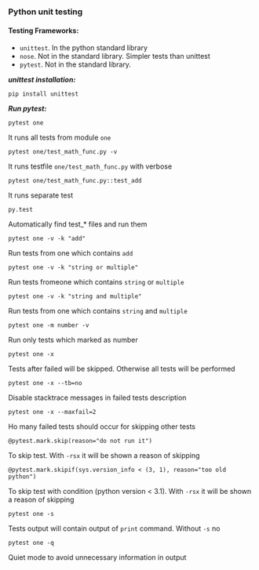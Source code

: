 ### Python unit testing

#### Testing Frameworks:
- `unittest`. In the python standard library
- `nose`. Not in the  standard library. Simpler tests than unittest
- `pytest`. Not in the  standard library.

***unittest installation:***
```
pip install unittest
```

***Run pytest:***
```
pytest one
```
It runs all tests from module `one`
```
pytest one/test_math_func.py -v
```
It runs testfile `one/test_math_func.py` with verbose
```
pytest one/test_math_func.py::test_add
```
It runs separate test
```
py.test
```
Automatically find test_* files and run them

```
pytest one -v -k "add"
```
Run tests from one which contains `add`
```
pytest one -v -k "string or multiple"
```
Run tests fromeone which contains `string` or `multiple`
```
pytest one -v -k "string and multiple"
```
Run tests from one which contains `string` and `multiple`
```
pytest one -m number -v
```
Run only tests which marked as number
```
pytest one -x
```
Tests after failed will be skipped. Otherwise all tests will be performed
```
pytest one -x --tb=no
```
Disable stacktrace messages in failed tests description

```
pytest one -x --maxfail=2
```
Ho many failed tests should occur for skipping other tests
```
@pytest.mark.skip(reason="do not run it")
```
To skip test. With `-rsx` it will be shown a reason of skipping
```
@pytest.mark.skipif(sys.version_info < (3, 1), reason="too old python")

```
To skip test with condition (python version < 3.1). With `-rsx` it will be shown a reason of skipping
```
pytest one -s
```
Tests output will contain output of `print` command. Without `-s` no
```
pytest one -q
```
Quiet mode to avoid unnecessary information in output